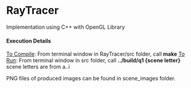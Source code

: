 # RayTracer

Implementation using C++ with OpenGL Library

#### Execution Details
<u>To Compile</u>: From terminal window in RayTracer/src folder, call **make**
<u>To Run</u>: From terminal window in src folder, call **../build/q1 {scene letter}**
scene letters are from a..i

PNG files of produced images can be found in scene_images folder.

